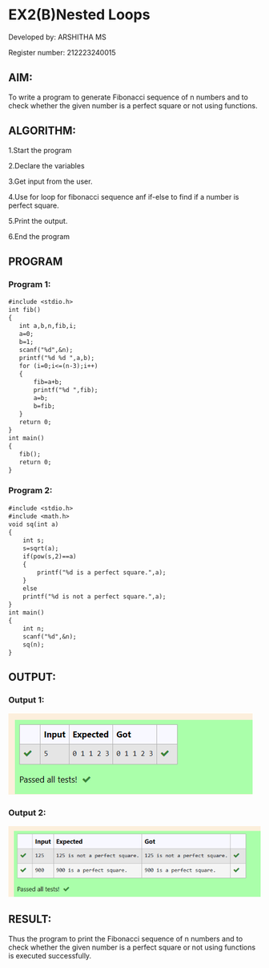 # EX2(B)Nested Loops
Developed by: ARSHITHA MS

Register number: 212223240015
 ## AIM:
 To write a program to generate Fibonacci sequence of n numbers and to check whether the given number is a perfect square or not using functions.

 ## ALGORITHM:
 1.Start the program

 2.Declare the variables

 3.Get input from the user.

 4.Use for loop for fibonacci sequence anf if-else to find if a number is perfect square.
 
 5.Print the output.

 6.End the program

 
 ## PROGRAM
 ### Program 1:
 ```
#include <stdio.h>
int fib()
{
    int a,b,n,fib,i;
    a=0;
    b=1;
    scanf("%d",&n);
    printf("%d %d ",a,b);
    for (i=0;i<=(n-3);i++)
    {
        fib=a+b;
        printf("%d ",fib);
        a=b;
        b=fib;
    }
    return 0;
}
int main()
{
    fib();
    return 0;
}
```
### Program 2:
```
#include <stdio.h>
#include <math.h>
void sq(int a)
{
    int s;
    s=sqrt(a);
    if(pow(s,2)==a)
    {
        printf("%d is a perfect square.",a);
    }
    else
    printf("%d is not a perfect square.",a);
}
int main()
{
    int n;
    scanf("%d",&n);
    sq(n);
}
```

## OUTPUT:
### Output 1:
![alt text](image-1.png)


### Output 2:
![alt text](image.png)

## RESULT:
Thus the program to print the Fibonacci sequence of n numbers and to check whether the given number is a perfect square or not using functions is executed successfully.